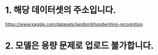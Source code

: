# 1. 해당 데이터셋의 주소입니다.
https://www.kaggle.com/datasets/landlord/handwriting-recognition

# 2. 모델은 용량 문제로 업로드 불가합니다.
